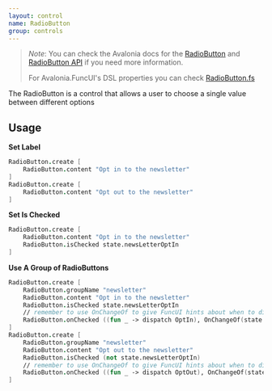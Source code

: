 ```yaml
---
layout: control
name: RadioButton
group: controls
---
```

[RadioButton]: https://docs.avaloniaui.net/docs/controls/radiobutton
[RadioButton API]: http://reference.avaloniaui.net/api/Avalonia.Controls/RadioButton/
[RadioButton.fs]: https://github.com/AvaloniaCommunity/Avalonia.FuncUI/blob/master/src/Avalonia.FuncUI.DSL/RadioButton.fs

> *Note*: You can check the Avalonia docs for the [RadioButton] and [RadioButton API] if you need more information.
>
> For Avalonia.FuncUI's DSL properties you can check [RadioButton.fs]

The RadioButton is a control that allows a user to choose a single value between different options

## Usage

**Set Label**
```fsharp
RadioButton.create [
    RadioButton.content "Opt in to the newsletter"
]
RadioButton.create [
    RadioButton.content "Opt out to the newsletter"
]
```

**Set Is Checked**

```fsharp
RadioButton.create [
    RadioButton.content "Opt in to the newsletter"
    RadioButton.isChecked state.newsLetterOptIn
]
```

**Use A Group of RadioButtons**
```fsharp
RadioButton.create [
    RadioButton.groupName "newsletter"
    RadioButton.content "Opt in to the newsletter"
    RadioButton.isChecked state.newsLetterOptIn
    // remember to use OnChangeOf to give FuncUI hints about when to dispatch the messages
    RadioButton.onChecked ((fun _ -> dispatch OptIn), OnChangeOf(state.newsLetterOptIn))
]
RadioButton.create [
    RadioButton.groupName "newsletter"
    RadioButton.content "Opt out to the newsletter"
    RadioButton.isChecked (not state.newsLetterOptIn)
    // remember to use OnChangeOf to give FuncUI hints about when to dispatch the messages
    RadioButton.onChecked ((fun _ -> dispatch OptOut), OnChangeOf(state.newsLetterOptIn))
]
```

